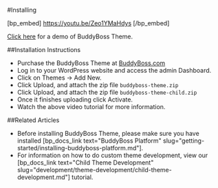 #Installing

[bp_embed] https://youtu.be/Zeo1YMaHdys [/bp_embed]

[Click here](https://demos.buddyboss.com/online-communities/) for a demo of BuddyBoss Theme.

##Installation Instructions

*   Purchase the BuddyBoss Theme at [BuddyBoss.com](https://www.buddyboss.com/)
*   Log in to your WordPress website and access the admin Dashboard.
*   Click on Themes -> Add New.
*   Click Upload, and attach the zip file `buddyboss-theme.zip`
*   Click Upload, and attach the zip file `buddyboss-theme-child.zip`
*   Once it finishes uploading click Activate.
*   Watch the above video tutorial for more information.

##Related Articles

- Before installing BuddyBoss Theme, please make sure you have installed [bp_docs_link text="BuddyBoss Platform" slug="getting-started/installing-buddyboss-platform.md"].
- For information on how to do custom theme development, view our [bp_docs_link text="Child Theme Development" slug="development/theme-development/child-theme-development.md"] tutorial.